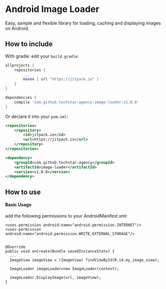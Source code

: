 # Android Image Loader
Easy, sample and flexible library for loading, caching and displaying images on Android.

How to include
---

With gradle: edit your `build.gradle`:
```groovy
allprojects {
    repositories {
        ...
        maven { url "https://jitpack.io" }
    }
}

dependencies {
    compile 'com.github.techstar-agency:image-loader:v1.0.0'
}
```

Or declare it into your `pom.xml`:

```xml
<repositories>
    <repository>
        <id>jitpack.io</id>
        <url>https://jitpack.io</url>
    </repository>
</repositories>

<dependency>
    <groupId>com.github.techstar-agency</groupId>
    <artifactId>image-loader</artifactId>
    <version>v1.0.0</version>
</dependency>
```

How to use
---

#### Basic Usage

add the following permissions to your AndroidManifest.xml:

    <uses-permission android:name="android.permission.INTERNET"/>
    <uses-permission android:name="android.permission.WRITE_EXTERNAL_STORAGE"/>

```

@Override 
public void onCreate(Bundle savedInstanceState) {
  ...
  ImageView imageView = (ImageView) findViewById(R.id.my_image_view);
  
  ImageLoader imageLoader=new ImageLoader(context);
  
  imageLoader.DisplayImage(url, imageView);
}
```

    
